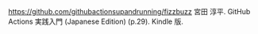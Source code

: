 https://github.com/githubactionsupandrunning/fizzbuzz
宮田 淳平. GitHub Actions 実践入門 (Japanese Edition) (p.29). Kindle 版. 
